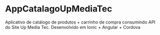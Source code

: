 # AppCatalagoUpMediaTec
Aplicativo de catálogo de produtos + carrinho de compra consumindo API do Site Up Media Tec. Desenvolvido em Ionic + Angular + Cordova 
